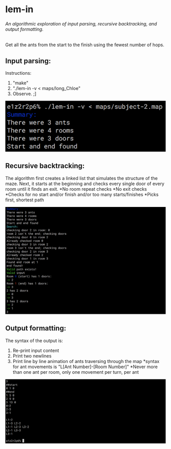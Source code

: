 # lem-in
###### An algorithmic exploration of input parsing, recursive backtracking, and output formatting.

Get all the ants from the start to the finish using the fewest number of hops.

## Input parsing:
Instructions:
1.  "make"
2.  "./lem-in -v < maps/long_Chloe"
3.  Observe. ;]
  
![Input Content](https://raw.githubusercontent.com/wobula/lem_in/master/1.png)

## Recursive backtracking:
The algorithm first creates a linked list that simulates the structure of the maze.
Next, it starts at the beginning and checks every single door of every room until it finds an exit.
  *No room repeat checks
  *No exit checks
  *Checks for no start and/or finish and/or too many starts/finishes
  *Picks first, shortest path

![Input Content](https://raw.githubusercontent.com/wobula/lem_in/master/2.png)

## Output formatting:
The syntax of the output is:

1. Re-print input content
2. Print two newlines
3. Print line by line animation of ants traversing through the map
  *syntax for ant movements is "L[Ant Number]-[Room Number]"
  *Never more than one ant per room, only one movement per turn, per ant

![Input Content](https://raw.githubusercontent.com/wobula/lem_in/master/3.png)